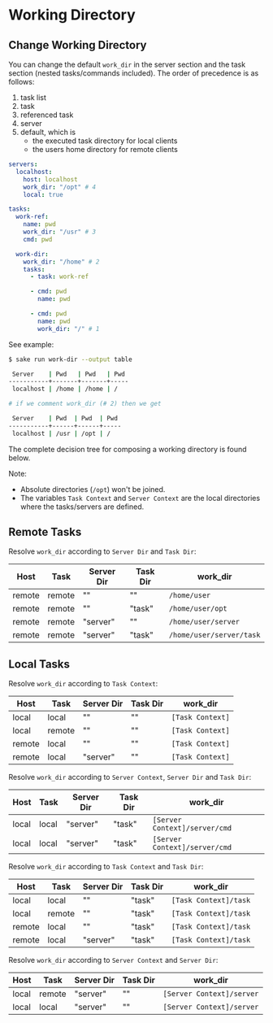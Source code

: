 # Working Directory

## Change Working Directory

You can change the default `work_dir` in the server section and the task section (nested tasks/commands included).
The order of precedence is as follows:

1. task list
2. task
3. referenced task
4. server
5. default, which is
    - the executed task directory for local clients
    - the users home directory for remote clients

```yaml
servers:
  localhost:
    host: localhost
    work_dir: "/opt" # 4
    local: true

tasks:
  work-ref:
    name: pwd
    work_dir: "/usr" # 3
    cmd: pwd

  work-dir:
    work_dir: "/home" # 2
    tasks:
      - task: work-ref

      - cmd: pwd
        name: pwd

      - cmd: pwd
        name: pwd
        work_dir: "/" # 1
```

See example:

```bash
$ sake run work-dir --output table

 Server    | Pwd   | Pwd   | Pwd
-----------+-------+-------+-----
 localhost | /home | /home | /

# if we comment work_dir (# 2) then we get

 Server    | Pwd  | Pwd  | Pwd
-----------+------+------+-----
 localhost | /usr | /opt | /
```

The complete decision tree for composing a working directory is found below.

Note:
  - Absolute directories (`/opt`) won't be joined.
  - The variables `Task Context` and `Server Context` are the local directories where the tasks/servers are defined.

## Remote Tasks

Resolve `work_dir` according to `Server Dir` and `Task Dir`:


| Host   | Task   | Server Dir | Task Dir | work_dir                  |
|--------|--------|------------|----------|---------------------------|
| remote | remote | ""         | ""       | `/home/user`              |
| remote | remote | ""         | "task"   | `/home/user/opt`          |
| remote | remote | "server"   | ""       | `/home/user/server`       |
| remote | remote | "server"   | "task"   | `/home/user/server/task`  |

## Local Tasks

Resolve `work_dir` according to `Task Context`:

| Host    | Task   | Server Dir | Task Dir | work_dir                  |
|---------|--------|------------|----------|---------------------------|
| local   | local  | ""         | ""       | `[Task Context]`          |
| local   | remote | ""         | ""       | `[Task Context]`          |
| remote  | local  | ""         | ""       | `[Task Context]`          |
| remote  | local  | "server"   | ""       | `[Task Context]`          |

Resolve `work_dir` according to `Server Context`, `Server Dir` and `Task Dir`:

| Host   | Task   | Server Dir | Task Dir  | work_dir                       |
|--------|--------|------------|-----------|--------------------------------|
| local  | local  | "server"   | "task"    | `[Server Context]/server/cmd` |
| local  | local  | "server"   | "task"    | `[Server Context]/server/cmd` |

Resolve `work_dir` according to `Task Context` and `Task Dir`:

| Host   | Task   | Server Dir | Task Dir  | work_dir                  |
|--------|--------|------------|-----------|---------------------------|
| local  | local  | ""         | "task"    | `[Task Context]/task`    |
| local  | remote | ""         | "task"    | `[Task Context]/task`    |
| remote | local  | ""         | "task"    | `[Task Context]/task`    |
| remote | local  | "server"   | "task"    | `[Task Context]/task`    |

Resolve `work_dir` according to `Server Context` and `Server Dir`:

| Host   | Task   | Server Dir | Task Dir | work_dir                  |
|--------|--------|------------|----------|---------------------------|
| local  | remote | "server"   | ""       | `[Server Context]/server` |
| local  | local  | "server"   | ""       | `[Server Context]/server` |
